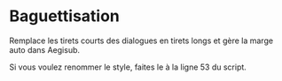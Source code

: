 # Baguettisation
Remplace les tirets courts des dialogues en tirets longs et gère la marge auto dans Aegisub.

Si vous voulez renommer le style, faites le à la ligne 53 du script.
